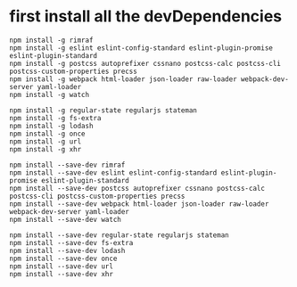 <!--
@Author: Yingya Zhang <zyy>
@Date:   2016-06-25 21:25:00
@Email:  zyy7259@gmail.com
@Last modified by:   zyy
@Last modified time: 2016-06-25 21:56:47
-->

# first install all the devDependencies

```
npm install -g rimraf
npm install -g eslint eslint-config-standard eslint-plugin-promise eslint-plugin-standard
npm install -g postcss autoprefixer cssnano postcss-calc postcss-cli postcss-custom-properties precss
npm install -g webpack html-loader json-loader raw-loader webpack-dev-server yaml-loader
npm install -g watch

npm install -g regular-state regularjs stateman
npm install -g fs-extra
npm install -g lodash
npm install -g once
npm install -g url
npm install -g xhr
```

```
npm install --save-dev rimraf
npm install --save-dev eslint eslint-config-standard eslint-plugin-promise eslint-plugin-standard
npm install --save-dev postcss autoprefixer cssnano postcss-calc postcss-cli postcss-custom-properties precss
npm install --save-dev webpack html-loader json-loader raw-loader webpack-dev-server yaml-loader
npm install --save-dev watch

npm install --save-dev regular-state regularjs stateman
npm install --save-dev fs-extra
npm install --save-dev lodash
npm install --save-dev once
npm install --save-dev url
npm install --save-dev xhr
```
